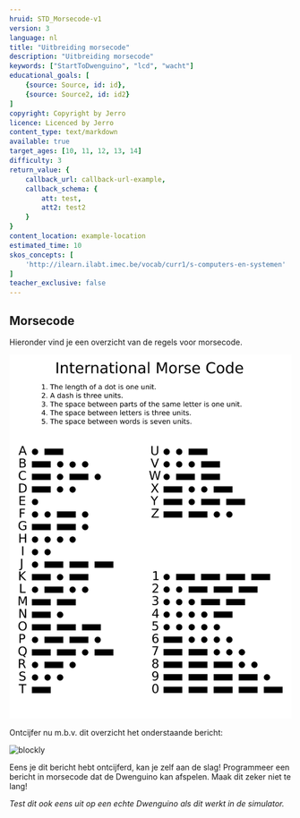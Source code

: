 ```yaml
---
hruid: STD_Morsecode-v1
version: 3
language: nl
title: "Uitbreiding morsecode"
description: "Uitbreiding morsecode"
keywords: ["StartToDwenguino", "lcd", "wacht"]
educational_goals: [
    {source: Source, id: id}, 
    {source: Source2, id: id2}
]
copyright: Copyright by Jerro
licence: Licenced by Jerro
content_type: text/markdown
available: true
target_ages: [10, 11, 12, 13, 14]
difficulty: 3
return_value: {
    callback_url: callback-url-example,
    callback_schema: {
        att: test,
        att2: test2
    }
}
content_location: example-location
estimated_time: 10
skos_concepts: [
    'http://ilearn.ilabt.imec.be/vocab/curr1/s-computers-en-systemen'
]
teacher_exclusive: false
---
```


## Morsecode

Hieronder vind je een overzicht van de regels voor morsecode.

![](embed/morse.png "morsecode") 

Ontcijfer nu m.b.v. dit overzicht het onderstaande bericht: 

![blockly](@learning-object/STD_Morse-v1/nl/3)  

Eens je dit bericht hebt ontcijferd, kan je zelf aan de slag! Programmeer een bericht in morsecode dat de Dwenguino kan afspelen. Maak dit zeker niet te lang! 

*Test dit ook eens uit op een echte Dwenguino als dit werkt in de simulator.*